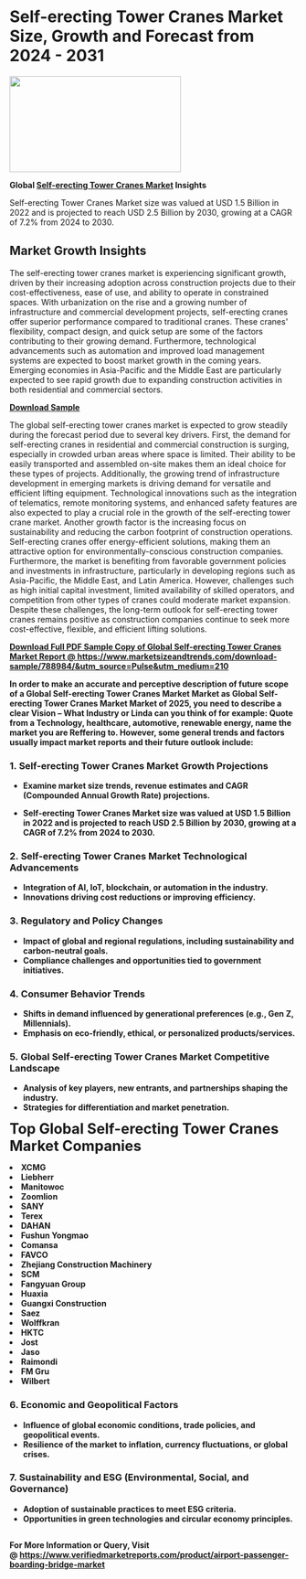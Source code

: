<H1>Self-erecting Tower Cranes Market Size, Growth and Forecast from 2024 - 2031</H1><img class="aligncenter size-medium wp-image-584254" src="https://thirdeyenews.in/wp-content/uploads/2024/09/Global-Market-Research-300x168.jpeg" alt="" width="300" height="168" /><p><strong>Global&nbsp;<a href="https://www.marketsizeandtrends.com/download-sample/788984/&amp;utm_source=Pulse&amp;utm_medium=210">Self-erecting Tower Cranes Market</a> Insights</strong></p><p>Self-erecting Tower Cranes Market size was valued at USD 1.5 Billion in 2022 and is projected to reach USD 2.5 Billion by 2030, growing at a CAGR of 7.2% from 2024 to 2030.</p><p><h2>Market Growth Insights</h2> <p>The self-erecting tower cranes market is experiencing significant growth, driven by their increasing adoption across construction projects due to their cost-effectiveness, ease of use, and ability to operate in constrained spaces. With urbanization on the rise and a growing number of infrastructure and commercial development projects, self-erecting cranes offer superior performance compared to traditional cranes. These cranes' flexibility, compact design, and quick setup are some of the factors contributing to their growing demand. Furthermore, technological advancements such as automation and improved load management systems are expected to boost market growth in the coming years. Emerging economies in Asia-Pacific and the Middle East are particularly expected to see rapid growth due to expanding construction activities in both residential and commercial sectors.</p> <p><strong><a href="sample_download_link_here">Download Sample</a></strong></p> <p>The global self-erecting tower cranes market is expected to grow steadily during the forecast period due to several key drivers. First, the demand for self-erecting cranes in residential and commercial construction is surging, especially in crowded urban areas where space is limited. Their ability to be easily transported and assembled on-site makes them an ideal choice for these types of projects. Additionally, the growing trend of infrastructure development in emerging markets is driving demand for versatile and efficient lifting equipment. Technological innovations such as the integration of telematics, remote monitoring systems, and enhanced safety features are also expected to play a crucial role in the growth of the self-erecting tower crane market. Another growth factor is the increasing focus on sustainability and reducing the carbon footprint of construction operations. Self-erecting cranes offer energy-efficient solutions, making them an attractive option for environmentally-conscious construction companies. Furthermore, the market is benefiting from favorable government policies and investments in infrastructure, particularly in developing regions such as Asia-Pacific, the Middle East, and Latin America. However, challenges such as high initial capital investment, limited availability of skilled operators, and competition from other types of cranes could moderate market expansion. Despite these challenges, the long-term outlook for self-erecting tower cranes remains positive as construction companies continue to seek more cost-effective, flexible, and efficient lifting solutions. <p><strong><a href="more_info_link_here"></p><p><span class=""><strong>Download Full PDF Sample Copy of Global Self-erecting Tower Cranes Market Report</strong> @ <a href="https://www.marketsizeandtrends.com/download-sample/788984/&amp;utm_source=Pulse&amp;utm_medium=210" target="_blank">https://www.marketsizeandtrends.com/download-sample/788984/&amp;utm_source=Pulse&amp;utm_medium=210</a></span></p><p>In order to make an accurate and perceptive description of future scope of a Global&nbsp;Self-erecting Tower Cranes Market Market as Global&nbsp;Self-erecting Tower Cranes Market Market of 2025, you need to describe a clear Vision &ndash; What Industry or Linda can you think of for example: Quote from a Technology, healthcare, automotive, renewable energy, name the market you are Reffering to. However, some general trends and factors usually impact market reports and their future outlook include:</p><h3>1.&nbsp;<strong>Self-erecting Tower Cranes Market Growth Projections</strong></h3><ul><li>Examine market size trends, revenue estimates and CAGR (Compounded Annual Growth Rate) projections.</li><li><p>Self-erecting Tower Cranes Market size was valued at USD 1.5 Billion in 2022 and is projected to reach USD 2.5 Billion by 2030, growing at a CAGR of 7.2% from 2024 to 2030.</p></li></ul><h3>2.&nbsp;<strong>Self-erecting Tower Cranes Market Technological Advancements</strong></h3><ul><li>Integration of AI, IoT, blockchain, or automation in the industry.</li><li>Innovations driving cost reductions or improving efficiency.</li></ul><h3>3.&nbsp;<strong>Regulatory and Policy Changes</strong></h3><ul><li>Impact of global and regional regulations, including sustainability and carbon-neutral goals.</li><li>Compliance challenges and opportunities tied to government initiatives.</li></ul><h3>4.&nbsp;<strong>Consumer Behavior Trends</strong></h3><ul><li>Shifts in demand influenced by generational preferences (e.g., Gen Z, Millennials).</li><li>Emphasis on eco-friendly, ethical, or personalized products/services.</li></ul><h3>5.&nbsp;<strong>Global Self-erecting Tower Cranes Market Competitive Landscape</strong></h3><ul><li>Analysis of key players, new entrants, and partnerships shaping the industry.</li><li>Strategies for differentiation and market penetration.</li></ul><p data-pm-slice="1 1 []"><span style="color: inherit; font-family: inherit; font-size: 25px;">Top Global Self-erecting Tower Cranes Market Companies</span></p><div class="" data-test-id=""><p><li>XCMG</li><li> Liebherr</li><li> Manitowoc</li><li> Zoomlion</li><li> SANY</li><li> Terex</li><li> DAHAN</li><li> Fushun Yongmao</li><li> Comansa</li><li> FAVCO</li><li> Zhejiang Construction Machinery</li><li> SCM</li><li> Fangyuan Group</li><li> Huaxia</li><li> Guangxi Construction</li><li> Saez</li><li> Wolffkran</li><li> HKTC</li><li> Jost</li><li> Jaso</li><li> Raimondi</li><li> FM Gru</li><li> Wilbert</li></p></div><h3>6.&nbsp;<strong>Economic and Geopolitical Factors</strong></h3><ul><li>Influence of global economic conditions, trade policies, and geopolitical events.</li><li>Resilience of the market to inflation, currency fluctuations, or global crises.</li></ul><h3>7.&nbsp;<strong>Sustainability and ESG (Environmental, Social, and Governance)</strong></h3><ul><li>Adoption of sustainable practices to meet ESG criteria.</li><li>Opportunities in green technologies and circular economy principles.</li></ul><h2><strong style="font-size: 14px;">For More Information or Query, Visit @&nbsp;</strong><a style="background-color: #ffffff; font-size: 14px;" href="https://www.marketsizeandtrends.com/report/self-erecting-tower-cranes-market/" target="_blank">https://www.verifiedmarketreports.com/product/airport-passenger-boarding-bridge-market</a></h2>
